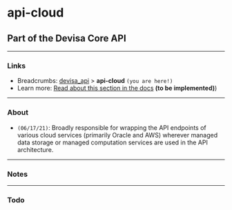 # api-cloud
## Part of the Devisa Core API

---
### Links
- Breadcrumbs: [devisa_api](../../README.md) > **api-cloud** `(you are here!)`
- Learn more: [Read about this section in the docs](#) **(to be implemented)**)

---
### About
- `(06/17/21)`: Broadly responsible for wrapping the API endpoints of various cloud services (primarily Oracle and AWS) wherever managed data storage or managed computation services are used in the API architecture.


---
### Notes



---
### Todo
